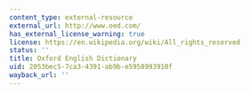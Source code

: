 ```yaml
---
content_type: external-resource
external_url: http://www.oed.com/
has_external_license_warning: true
license: https://en.wikipedia.org/wiki/All_rights_reserved
status: ''
title: Oxford English Dictionary
uid: 2053bec5-7ca3-4391-ab9b-e5958993910f
wayback_url: ''
---
```

